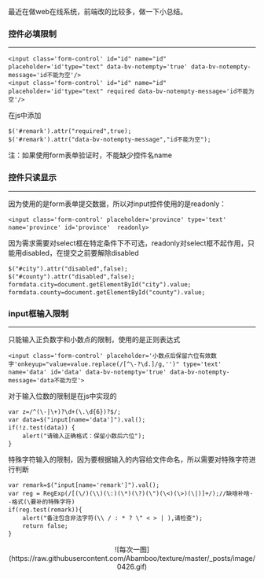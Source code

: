 最近在做web在线系统，前端改的比较多，做一下小总结。
   
### 控件必填限制
---

	<input class='form-control' id="id" name="id" placeholder='id'type="text" data-bv-notempty='true' data-bv-notempty-message='id不能为空'/>
	<input class='form-control' id="id" name="id" placeholder='id'type="text" required data-bv-notempty-message='id不能为空'/>

在js中添加

	$('#remark').attr("required",true);
	$('#remark').attr("data-bv-notempty-message","id不能为空");

注：如果使用form表单验证时，不能缺少控件名name

### 控件只读显示
---    

因为使用的是form表单提交数据，所以对input控件使用的是readonly：

	<input class='form-control' placeholder='province' type='text' name='province' id='province'  readonly>

因为需求需要对select框在特定条件下不可选，readonly对select框不起作用，只能用disabled，在提交之前要解除disabled

	$("#city").attr("disabled",false);
    $("#county").attr("disabled",false);
	formdata.city=document.getElementById("city").value;
    formdata.county=document.getElementById("county").value;

### input框输入限制
---

只能输入正负数字和小数点的限制，使用的是正则表达式

	<input class='form-control' placeholder='小数点后保留六位有效数字'onkeyup="value=value.replace(/[^\-?\d.]/g,'')" type='text' name='data' id='data' data-bv-notempty='true' data-bv-notempty-message='data不能为空'>

对于输入位数的限制是在js中实现的

	var z=/^(\-|\+)?\d+(\.\d{6})?$/;
	var data=$("input[name='data']").val();
	if(!z.test(data)) {
		alert("请输入正确格式：保留小数后六位");
	}

特殊字符输入的限制，因为要根据输入的内容给文件命名，所以需要对特殊字符进行判断

	var remark=$("input[name='remark']").val();
	var reg = RegExp(/[(\/)(\\)(\:)(\*)(\?)(\")(\<)(\>)(\|)]+/);//缺啥补啥--格式(\要补的特殊字符)
	if(reg.test(remark)){
		alert("备注包含非法字符(\\ / : * ? \" < > | ),请检查");
		return false;
	}


<div align=center>![每次一图](https://raw.githubusercontent.com/Abamboo/texture/master/_posts/image/0426.gif)